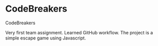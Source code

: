 CodeBreakers
============

CodeBreakers

Very first team assignment. Learned GitHub workflow. The project is a simple escape game using Javascript.
